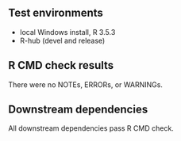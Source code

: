 ## Test environments

* local Windows install, R 3.5.3
* R-hub (devel and release)

## R CMD check results

There were no NOTEs, ERRORs, or WARNINGs.

## Downstream dependencies

All downstream dependencies pass R CMD check.
